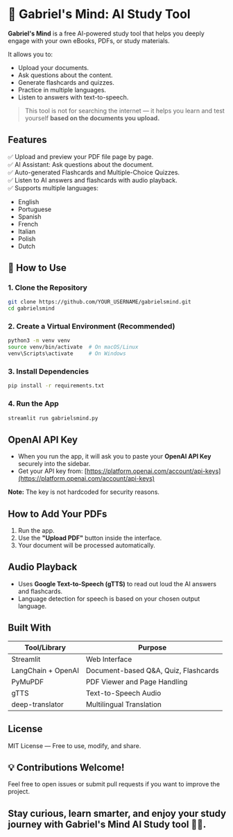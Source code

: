 
# 🧠 Gabriel's Mind: AI Study Tool

**Gabriel's Mind** is a free AI-powered study tool that helps you deeply engage with your own eBooks, PDFs, or study materials.

It allows you to:
- Upload your documents.
- Ask questions about the content.
- Generate flashcards and quizzes.
- Practice in multiple languages.
- Listen to answers with text-to-speech.

> This tool is not for searching the internet — it helps you learn and test yourself **based on the documents you upload.**

## Features

✅ Upload and preview your PDF file page by page.  
✅ AI Assistant: Ask questions about the document.  
✅ Auto-generated Flashcards and Multiple-Choice Quizzes.  
✅ Listen to AI answers and flashcards with audio playback.  
✅ Supports multiple languages:
- English
- Portuguese
- Spanish
- French
- Italian
- Polish
- Dutch

## 🚀 How to Use

### 1. Clone the Repository
```bash
git clone https://github.com/YOUR_USERNAME/gabrielsmind.git
cd gabrielsmind
```

### 2. Create a Virtual Environment (Recommended)
```bash
python3 -m venv venv
source venv/bin/activate  # On macOS/Linux
venv\Scripts\activate     # On Windows
```

### 3. Install Dependencies
```bash
pip install -r requirements.txt
```

### 4. Run the App
```bash
streamlit run gabrielsmind.py
```

## OpenAI API Key

- When you run the app, it will ask you to paste your **OpenAI API Key** securely into the sidebar.
- Get your API key from: [https://platform.openai.com/account/api-keys](https://platform.openai.com/account/api-keys)

**Note:** The key is not hardcoded for security reasons.

## How to Add Your PDFs

1. Run the app.
2. Use the **"Upload PDF"** button inside the interface.
3. Your document will be processed automatically.

## Audio Playback

- Uses **Google Text-to-Speech (gTTS)** to read out loud the AI answers and flashcards.
- Language detection for speech is based on your chosen output language.

## Built With

| Tool/Library          | Purpose                        |
|-----------------------|--------------------------------|
| Streamlit             | Web Interface                 |
| LangChain + OpenAI    | Document-based Q&A, Quiz, Flashcards |
| PyMuPDF               | PDF Viewer and Page Handling  |
| gTTS                  | Text-to-Speech Audio          |
| deep-translator       | Multilingual Translation      |

## License

MIT License — Free to use, modify, and share.

## 💡 Contributions Welcome!

Feel free to open issues or submit pull requests if you want to improve the project.

## Stay curious, learn smarter, and enjoy your study journey with **Gabriel's Mind AI Study tool** 🧠✨.
